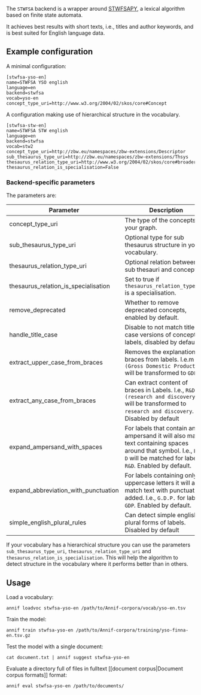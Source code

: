 The `STWFSA` backend is a wrapper around [STWFSAPY](https://github.com/zbw/stwfsapy), a lexical algorithm based on finite state automata. 

It achieves best results with short texts, i.e., titles and author keywords, and is best suited for English language data.


## Example configuration

A minimal configuration:

```
[stwfsa-yso-en]
name=STWFSA YSO english
language=en
backend=stwfsa
vocab=yso-en
concept_type_uri=http://www.w3.org/2004/02/skos/core#Concept
```

A configuration making use of hierarchical structure in the vocabulary.
```
[stwfsa-stw-en]
name=STWFSA STW english
language=en
backend=stwfsa
vocab=stw2
concept_type_uri=http://zbw.eu/namespaces/zbw-extensions/Descriptor
sub_thesaurus_type_uri=http://zbw.eu/namespaces/zbw-extensions/Thsys
thesaurus_relation_type_uri=http://www.w3.org/2004/02/skos/core#broader
thesaurus_relation_is_specialisation=False
```

### Backend-specific parameters

The parameters are:

Parameter |  Description
-------- | --------------------------------------------------
concept_type_uri| The type of the concepts in your graph.
sub_thesaurus_type_uri | Optional type for sub thesaurus structure in your vocabulary.
thesaurus_relation_type_uri | Optional relation between sub thesauri and concepts.
thesaurus_relation_is_specialisation | Set to true if `thesaurus_relation_type_uri` is a specialisation.
remove_deprecated | Whether to remove deprecated concepts, enabled by default.
handle_title_case | Disable to not match title case versions of concept labels, disabled by default.
extract_upper_case_from_braces | Removes the explanation in braces from labels. I.e.m `GDP (Gross Domestic Product)` will be transformed to `GDP`
extract_any_case_from_braces | Can extract content of braces in Labels. I.e., `R&D (research and discovery)` will be transformed to `research and discovery`. Disabled by default
expand_ampersand_with_spaces | For labels that contain an ampersand it will also match text containing spaces around that symbol. I.e., `R & D` will be matched for label `R&D`. Enabled by default.
expand_abbreviation_with_punctuation | For labels containing only uppercase letters it will also match text with punctuation added. I.e., `G.D.P.` for label `GDP`. Enabled by default.
simple_english_plural_rules| Can detect simple english plural forms of labels. Disabled by default


If your vocabulary has a hierarchical structure you can use the parameters `sub_thesaurus_type_uri`, `thesaurus_relation_type_uri` and `thesaurus_relation_is_specialisation`. This will help the algorithm to detect structure in the vocabulary where it performs better than in others.

## Usage

Load a vocabulary:

    annif loadvoc stwfsa-yso-en /path/to/Annif-corpora/vocab/yso-en.tsv

Train the model:

    annif train stwfsa-yso-en /path/to/Annif-corpora/training/yso-finna-en.tsv.gz

Test the model with a single document:

    cat document.txt | annif suggest stwfsa-yso-en

Evaluate a directory full of files in fulltext [[document corpus|Document corpus formats]] format:

    annif eval stwfsa-yso-en /path/to/documents/